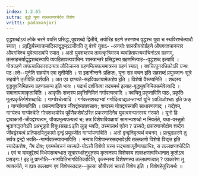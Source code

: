 ```yaml
---
index: 1.2.65
sutra: वृद्धो यूना तल्लक्षणश्चेदेव विशेषः
vritti: padamanjari
---
```


 वृद्धशब्दोऽयं लोके चरमे वयसि प्रसिद्धः,युवशब्दो द्वितीये, तयोरिह ग्रहणे तरुणश्च वृद्धश्च युवा च स्थविरश्चेत्यादौ स्यात् । ऽवृद्धिर्यस्याचामादिस्तद्वृद्धम्ऽऽजीवति तु वंश्ये युवाऽ- -अनयोः शास्त्रीययोर्ग्रहणे औपगवश्चानन्तर औपगविश्च युवेत्यादावपि स्यात् । अतो युवशब्दस्य तावत्कृत्रिमस्य व्यवहितापत्यवाचिनोऽत्र ग्रहणम्, तत्साहचर्याद्वृद्धशब्दस्यापि व्यवहितापत्यवाचिनः शास्त्रान्तरे प्रसिद्धस्य ग्रहणमित्याह--वृद्धशब्द इत्यादि । गोत्रग्रहणे त्वपत्याधिकारादन्यत्र लौकिकस्य ग्रहणमित्यपत्यमात्रस्य ग्रहणं स्यात् । क्वचित्पुनरधिकोऽपि ग्रन्थः पठ।ल्ते--यूनेति सहयोग एषा तृतीयेति । स इदानीन्तनैः प्रक्षिप्तः, यूना सह वचन इति सहशब्दं प्रयुञ्जानः सूत्रे सहयोगे तृतीयेति दर्शयति । अत एव ज्ञाप्यते-सहविवक्षायामेकशेष इति । विशेषो वैरूप्यमिति । शब्दस्य वृद्धयुवनिमितस्य ग्रहणान्नान्य इति भावः । पदार्थं दर्शयित्वा तदयमर्थ इत्याह-वृद्धयुवनिमितकमेवेत्यादि । समानायामाकृताविति । आकृतिः शब्दस्य प्रवृत्तिनिमितं गर्गापत्यत्वादि । क्वचितु प्रकृताविति पाठः, प्रकृतिः मूलप्रकृतिर्गर्गशब्दादिः । गार्ग्यश्चेत्यादि । गर्गवत्सशब्दाभ्यां गर्गादित्वाद्यञन्ताभ्यां यूनि ऽयञिञोश्चऽ इति फक् । गार्ग्यायणाविति । प्रकरणादिनात्र जीवद्वंश्यतावसायः; शब्दस्य गोत्रद्वयस्यापि साधारणत्वाद् । यद्येवम्, गार्ग्यश्च गार्ग्यश्चेति गोत्रशब्दयोरेव पूर्वेणैकशेषोऽस्ति प्रकरणादिनैव युवत्वमन्यतरस्य गंस्यते । यूनो हि द्वावाकारौ-जीवद्वंश्यत्वम्, पौत्रप्रभृत्यपत्यत्वं च; तत्र विशेषाविवक्षायां सामान्यशब्दो न निवर्तते, यथा-वस्तुतो भूतानद्यतनेऽपि ऽअभून्नृपो विबुधसखःऽ इति लुङ् भवति, तस्मान्नार्थ एतेन ? उच्यते; प्रकरणानपेक्षेण शब्देन जीवद्वंश्यत्वं प्रतिपादयितुकामो द्वन्द्वं प्रयुञ्जीत गार्ग्यायणाविति । अतो द्वन्द्वनिवृत्यर्थं वचनम् । प्रत्युदाहरणे तु सर्वत्र द्वन्द्वो भवति--गार्ग्यवात्स्यायनाविति । नन्वत्र विशेषान्तरसद्भावेऽपि तल्लक्षणो विशेषो विद्यत इति स्यादेकशेषः, नैष दोषः; एवमर्थवचनं व्यज्यते-योऽसौ विशेषो यस्य सद्भावात्पूर्वेणापप्राप्तिः, स तल्लक्षणश्चेदिति । एवं च यावदुद्देश्यं विधेयसम्बन्धात् सूत्रारम्भहेतुभूतस्य कृत्स्नस्य विशेषस्य तल्लक्षणत्वविधानात् कुतोऽत्र प्रसङ्गः ! इह तु प्राप्नोति--भागवितिभागवितिकाविति, कृत्स्नस्य विशेषणस्य तल्लक्षणत्वात् ? एवकारेण तु व्यावर्त्यते, न ह्यत्र तल्लक्षण एव विशेषस्तदाह--कुत्सा सौवीरत्वं चापरो विशेष इति । विशेषहेतुरित्यर्थः ॥